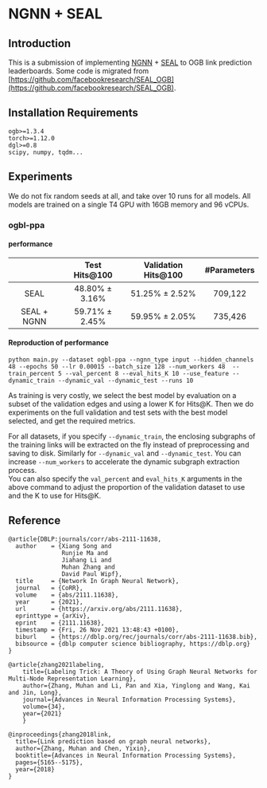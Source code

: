 # NGNN + SEAL

## Introduction

This is a submission of implementing [NGNN](https://arxiv.org/abs/2111.11638) + [SEAL](https://arxiv.org/pdf/2010.16103.pdf) to OGB link prediction leaderboards. Some code is migrated from [https://github.com/facebookresearch/SEAL_OGB](https://github.com/facebookresearch/SEAL_OGB).

## Installation Requirements
```
ogb>=1.3.4
torch>=1.12.0
dgl>=0.8
scipy, numpy, tqdm...
```

## Experiments

We do not fix random seeds at all, and take over 10 runs for all models. All models are trained on a single T4 GPU with 16GB memory and 96 vCPUs.

### ogbl-ppa

#### performance

|              | Test Hits@100 | Validation Hits@100 | #Parameters |
|:------------:|:-------------------:|:-----------------:|:------------:|
| SEAL | 48.80% ± 3.16% | 51.25% ± 2.52% | 709,122 |
| SEAL + NGNN | 59.71% ± 2.45% | 59.95% ± 2.05% | 735,426 |

#### Reproduction of performance

```{.bash}
python main.py --dataset ogbl-ppa --ngnn_type input --hidden_channels 48 --epochs 50 --lr 0.00015 --batch_size 128 --num_workers 48  --train_percent 5 --val_percent 8 --eval_hits_K 10 --use_feature --dynamic_train --dynamic_val --dynamic_test --runs 10
```

As training is very costly, we select the best model by evaluation on a subset of the validation edges and using a lower K for Hits@K. Then we do experiments on the full validation and test sets with the best model selected, and get the required metrics.  

For all datasets, if you specify `--dynamic_train`, the enclosing subgraphs of the training links will be extracted on the fly instead of preprocessing and saving to disk. Similarly for `--dynamic_val` and `--dynamic_test`. You can increase `--num_workers` to accelerate the dynamic subgraph extraction process.  
You can also specify the `val_percent` and `eval_hits_K` arguments in the above command to adjust the proportion of the validation dataset to use and the K to use for Hits@K.

## Reference

    @article{DBLP:journals/corr/abs-2111-11638,
      author    = {Xiang Song and
                   Runjie Ma and
                   Jiahang Li and
                   Muhan Zhang and
                   David Paul Wipf},
      title     = {Network In Graph Neural Network},
      journal   = {CoRR},
      volume    = {abs/2111.11638},
      year      = {2021},
      url       = {https://arxiv.org/abs/2111.11638},
      eprinttype = {arXiv},
      eprint    = {2111.11638},
      timestamp = {Fri, 26 Nov 2021 13:48:43 +0100},
      biburl    = {https://dblp.org/rec/journals/corr/abs-2111-11638.bib},
      bibsource = {dblp computer science bibliography, https://dblp.org}
    }
    
    @article{zhang2021labeling,
        title={Labeling Trick: A Theory of Using Graph Neural Networks for Multi-Node Representation Learning},
        author={Zhang, Muhan and Li, Pan and Xia, Yinglong and Wang, Kai and Jin, Long},
        journal={Advances in Neural Information Processing Systems},
        volume={34},
        year={2021}
        }
    
    @inproceedings{zhang2018link,
      title={Link prediction based on graph neural networks},
      author={Zhang, Muhan and Chen, Yixin},
      booktitle={Advances in Neural Information Processing Systems},
      pages={5165--5175},
      year={2018}
    }